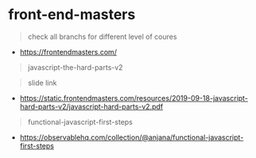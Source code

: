 # front-end-masters

> check all branchs for different level of coures
- https://frontendmasters.com/

> javascript-the-hard-parts-v2

> slide link
- https://static.frontendmasters.com/resources/2019-09-18-javascript-hard-parts-v2/javascript-hard-parts-v2.pdf

> functional-javascript-first-steps
- https://observablehq.com/collection/@anjana/functional-javascript-first-steps